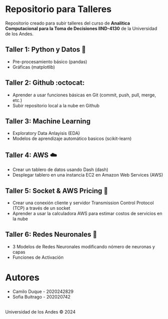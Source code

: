 # Repositorio para Talleres
Repositorio creado para subir talleres del curso de **Analítica Computacional para la Toma de Decisiones IIND-4130** de la Universidad de los Andes. <br>

## Taller 1: Python y Datos 🐍
- Pre-procesamiento básico (pandas)
- Gráficas (matplotlib)

## Taller 2: Github :octocat:
- Aprender a usar funciones básicas en Git (commit, push, pull, merge, etc.)
- Subir repositorio local a la nube en Github

## Taller 3: Machine Learning 
- Exploratory Data Anlayisis (EDA)
- Modelos de aprendizaje automático basicos (scikit-learn)

## Taller 4: AWS ☁️
- Crear un tablero de datos usando Dash (dash)
- Desplegar tablero en una instancia EC2 en Amazon Web Services (AWS)

## Taller 5: Socket & AWS Pricing 🔌
- Crear una conexión cliente y servidor Transmission Control Protocol (TCP) a través de un socket
- Aprender a usar la calculadora AWS para estimar costos de servicios en la nube

## Taller 6: Redes Neuronales 🧠
- 3 Modelos de Redes Neuronales modificando nómero de neuronas y capas
- Funciones de Activación
  
# Autores
- Camilo Duque - 2020242829
- Sofia Buitrago - 202020742 <br>
<br>
Universidad de los Andes &copy; 2024

